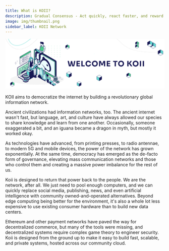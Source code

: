 ```yaml
---
title: What is KOII?
description: Gradual Consensus - Act quickly, react faster, and reward slowly.
image: img/thumbnail.png
sidebar_label: KOII Network
---
```


![img alt](./img/Welcome.svg)

KOII aims to democratize the internet by building a revolutionary global information network.

Ancient civilizations had information networks, too. The ancient internet wasn't fast, but language, art, and culture have always allowed our species to share knowledge and learn from one another. Occasionally, someone exaggerated a bit, and an iguana became a dragon in myth, but mostly it worked okay.

As technologies have advanced, from printing presses, to radio antennae, to modern 5G and mobile devices, the power of the network has grown exponentially. At the same time, democracy has emerged as the de-facto form of governance, elevating mass communication networks and those who control them and creating a massive power imbalance for the rest of us.

Koii is designed to return that power back to the people. We are the network, after all. We just need to pool enough computers, and we can quickly replace social media, publishing, news, and even artificial intelligence with community owned-and-operated alternatives. Beyond edge computing being better for the environment, it's also a whole lot less expensive to use existing consumer hardware than to build new data centers.

<Description text="Your personal computer could be paying your rent, and it could help us build a more fair and open web." />

Ethereum and other payment networks have paved the way for decentralized commerce, but many of the tools were missing, and decentralized systems require complex game theory to engineer security. Koii is designed from the ground up to make it easy to build fast, scalable, and private systems, hosted across our community cloud.
